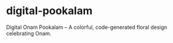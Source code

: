 # digital-pookalam
Digital Onam Pookalam – A colorful, code-generated floral design celebrating Onam.
